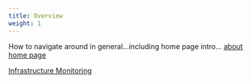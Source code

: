 ```yaml
---
title: Overview
weight: 1
---
```


How to navigate around in general...including home page intro...
<a href="/cloud_vista/Overview/homepage">about home page</a>


<a href="/cloud_vista/Overview/inframonitoring">Infrastructure Monitoring</a>
